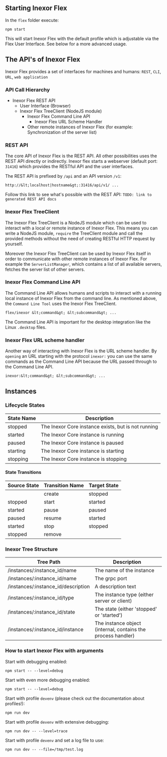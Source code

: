 
## Starting Inexor Flex

In the `flex` folder execute:

```
npm start
```

This will start Inexor Flex with the default profile which is adjustable via the Flex User Interface. See below for a more advanced usage.

## The API's of Inexor Flex

Inexor Flex provides a set of interfaces for machines and humans: `REST`, `CLI`, `URL`, `web application`

### API Call Hierarchy

* Inexor Flex REST API
  * User Interface (Browser)
  * Inexor Flex TreeClient (NodeJS module)
    * Inexor Flex Command Line API
      * Inexor Flex URL Scheme Handler
    * Other remote instances of Inexor Flex (for example: Synchronization of the server list)

### REST API

The core API of Inexor Flex is the REST API. All other possibilities uses the REST API directly or indirectly. Inexor flex starts a webserver (default port: `31416`) which provides the RESTful API and the user interfaces.

The REST API is prefixed by `/api` and an API version `/v1`:

```
http://&lt;localhost|hostname&gt;:31416/api/v1/ ...
```

Follow this link to see what's possible with the REST API: `TODO: link to generated REST API docs`

### Inexor Flex TreeClient

The Inexor Flex TreeClient is a NodeJS module which can be used to interact with a local or remote instance of Inexor Flex. This means you can write a NodeJS module, `require` the TreeClient module and call the provided methods without the need of creating RESTful HTTP request by yourself.

Moreover the Inexor Flex TreeClient can be used by Inexor Flex itself in order to communicate with other remote instances of Inexor Flex. For example the `ServerListManager`, which contains a list of all available servers, fetches the server list of other servers.

### Inexor Flex Command Line API

The Command Line API allows humans and scripts to interact with a running local instance of Inexor Flex from the command line. As mentioned above, the `Command Line Tool` uses the Inexor Flex TreeClient.

```
flex/inexor &lt;command&gt; &lt;subcommand&gt; ...
```

<!--
A full list of available command can be found here: [Command Line Options And Commands](../../run/Command-Line-Options-And-Commands.md)
-->

The Command Line API is important for the desktop integration like the Linux `.desktop` files.

### Inexor Flex URL scheme handler

Another way of interacting with Inexor Flex is the URL scheme handler. By `opening` an URL starting with the protocol `inexor:` you can use the same commands as the Command Line API because the URL passed through to the Command Line API.

```
inexor:&lt;command&gt; &lt;subcommand&gt; ...
```

## Instances

### Lifecycle States

| State Name | Description                                         |
| ---------- | --------------------------------------------------- |
| stopped    | The Inexor Core instance exists, but is not running |
| started    | The Inexor Core instance is running                 |
| paused     | The Inexor Core instance is paused                  |
| starting   | The Inexor Core instance is starting                |
| stopping   | The Inexor Core instance is stopping                |

#### State Transitions

| Source State | Transition Name | Target State |
| ------------ | --------------- | ------------------------------------ |
|              | create          | stopped |
| stopped      | start           | started |
| started      | pause           | paused  |
| paused       | resume          | started |
| started      | stop            | stopped |
| stopped      | remove          |         |

### Inexor Tree Structure

| Tree Path                           | Description                                                  |
| ----------------------------------- | ------------------------------------------------------------ |
| /instances/:instance_id/name        | The name of the instance                                     |
| /instances/:instance_id/name        | The grpc port                                                |
| /instances/:instance_id/description | A description text                                           |
| /instances/:instance_id/type        | The instance type (either server or client)                  |
| /instances/:instance_id/state       | The state (either 'stopped' or 'started')                    |
| /instances/:instance_id/instance    | The instance object (internal, contains the process handler) |

### How to start Inexor Flex with arguments

Start with debugging enabled:

```
npm start -- --level=debug
```

Start with even more debugging enabled:

```
npm start -- --level=debug
```

Start with profile `devenv` (please check out the documentation about profiles!):

```
npm run dev
```

Start with profile `devenv` with extensive debugging:

```
npm run dev -- --level=trace
```

Start with profile `devenv` and set a log file to use:

```
npm run dev -- --file=/tmp/test.log
```
